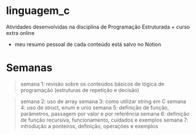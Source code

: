 # linguagem_c
Atividades desenvolvidas na disciplina de Programação Estruturada + curso extra online
 * meu resumo pessoal de cada conteúdo está salvo no Notion

# Semanas
> semana 1: revisão sobre os conteúdos básicos de lógica de programação (estruturas de repetição e decisão)

> semana 2: uso de array
> semana 3: como utilizar string em C
> semana 4: uso de struct, enum e unio
> semana 5: definição de função, parâmetros, passagem por valor e por referência
> semana 6: definição de função recursiva, funcionamento, cuidados e exemplos
> semana 7: introdução a ponteiros, definição, operações e exemplos
